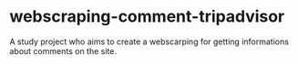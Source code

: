 # webscraping-comment-tripadvisor
A study project who aims to create a webscarping for getting informations about comments on the site.
